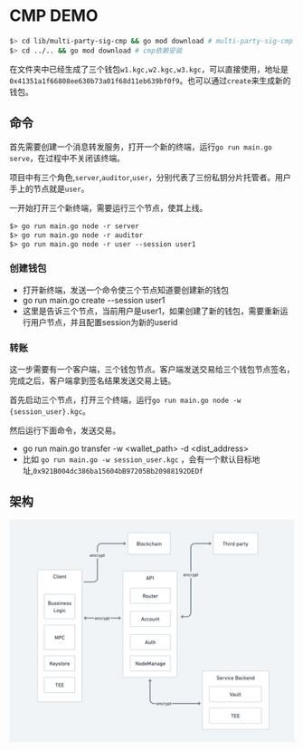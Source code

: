 # CMP DEMO



```bash 
$> cd lib/multi-party-sig-cmp && go mod download # multi-party-sig-cmp 依赖安装
$> cd ../.. && go mod download # cmp依赖安装
```

在文件夹中已经生成了三个钱包`w1.kgc,w2.kgc,w3.kgc`，可以直接使用，地址是`0x41351a1f66808ee630b73a01f68d11eb639bf0f9`。也可以通过`create`来生成新的钱包。

## 命令

首先需要创建一个消息转发服务，打开一个新的终端，运行`go run main.go serve`，在过程中不关闭该终端。

项目中有三个角色,`server`,`auditor`,`user`，分别代表了三份私钥分片托管者。用户手上的节点就是`user`。

一开始打开三个新终端，需要运行三个节点，使其上线。

```
$> go run main.go node -r server 
$> go run main.go node -r auditor
$> go run main.go node -r user --session user1
```

### 创建钱包

  - 打开新终端，发送一个命令使三个节点知道要创建新的钱包
  - go run main.go create --session user1
  - 这里是告诉三个节点，当前用户是user1，如果创建了新的钱包，需要重新运行用户节点，并且配置session为新的userid
  
### 转账

这一步需要有一个客户端，三个钱包节点。客户端发送交易给三个钱包节点签名，完成之后，客户端拿到签名结果发送交易上链。

首先启动三个节点，打开三个终端，运行`go run main.go node -w {session_user}.kgc`。

然后运行下面命令，发送交易。
  
  - go run main.go transfer -w <wallet_path> -d <dist_address>
  - 比如 `go run main.go -w session_user.kgc` ，会有一个默认目标地址,`0x921B004dc386ba15604bB97205Bb20988192DEDf`

## 架构

![arch](assets/arch.png)

